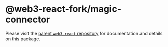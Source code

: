 # @web3-react-fork/magic-connector

Please visit the [parent `web3-react` repository](https://github.com/NoahZinsmeister/web3-react) for documentation and details on this package.

